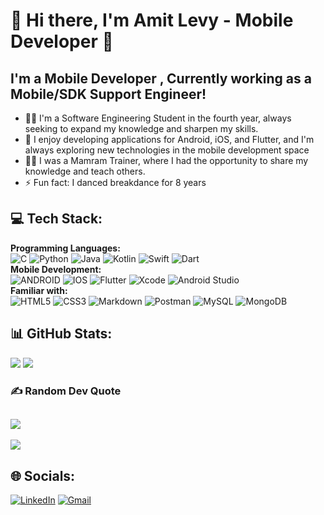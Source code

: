 # 💫 Hi there, I'm Amit Levy - Mobile Developer 👋
## I'm a Mobile Developer , Currently working as a Mobile/SDK Support Engineer! <br>
<ul>
  <li> 👨‍🎓 I'm a Software Engineering Student in the fourth year, always seeking to expand my knowledge and sharpen my skills. </li>
  <li> 🌱 I enjoy developing applications for Android, iOS, and Flutter, and I'm always exploring new technologies in the mobile development space</li>
  <li> 👨‍🏫 I was a Mamram Trainer, where I had the opportunity to share my knowledge and teach others.</li>
  <li> ⚡ Fun fact: I danced breakdance for 8 years </li>
</ul>


## 💻 Tech Stack:
  <b>Programming Languages: </b></br>
  ![C](https://img.shields.io/badge/c-%2300599C.svg?style=for-the-badge&logo=c&logoColor=white)
  ![Python](https://img.shields.io/badge/python-3670A0?style=for-the-badge&logo=python&logoColor=ffdd54)
  ![Java](https://img.shields.io/badge/java-%23ED8B00.svg?style=for-the-badge&logo=java&logoColor=white)
  ![Kotlin](https://img.shields.io/badge/kotlin-%230095D5.svg?style=for-the-badge&logo=kotlin&logoColor=white)
  ![Swift](https://img.shields.io/badge/swift-F54A2A?style=for-the-badge&logo=swift&logoColor=white) 
  ![Dart](https://img.shields.io/badge/dart-%230175C2.svg?style=for-the-badge&logo=dart&logoColor=white)
  </br><b>Mobile Development: </b></br>
  ![ANDROID](https://img.shields.io/badge/android-%2320232a.svg?style=for-the-badge&logo=android&logoColor=%a4c639) 
  ![IOS](https://img.shields.io/badge/IOS-%2320232a.svg?style=for-the-badge&logo=apple&logoColor=white) 
  ![Flutter](https://img.shields.io/badge/Flutter-%2302569B.svg?style=for-the-badge&logo=Flutter&logoColor=white) 
  ![Xcode](https://img.shields.io/static/v1?style=for-the-badge&message=Xcode&color=147EFB&logo=Xcode&logoColor=FFFFFF&label=)
  ![Android Studio](https://img.shields.io/static/v1?style=for-the-badge&message=Android+Studio&color=222222&logo=Android+Studio&logoColor=3DDC84&label=)
  </br><b>Familiar with: </b></br>
  ![HTML5](https://img.shields.io/badge/html5-%23E34F26.svg?style=for-the-badge&logo=html5&logoColor=white) 
  ![CSS3](https://img.shields.io/badge/css3-%231572B6.svg?style=for-the-badge&logo=css3&logoColor=white) 
  ![Markdown](https://img.shields.io/badge/markdown-%23000000.svg?style=for-the-badge&logo=markdown&logoColor=white) 
  ![Postman](https://img.shields.io/badge/Postman-FF6C37?style=for-the-badge&logo=postman&logoColor=white)
  ![MySQL](https://img.shields.io/badge/mysql-%2300f.svg?style=for-the-badge&logo=mysql&logoColor=white) 
  ![MongoDB](https://img.shields.io/badge/MongoDB-%234ea94b.svg?style=for-the-badge&logo=mongodb&logoColor=white) 

## 📊 GitHub Stats:
![](https://github-readme-stats.vercel.app/api?username=amitly21&theme=dark&hide_border=false&include_all_commits=false&count_private=false)
![](https://github-readme-streak-stats.herokuapp.com/?user=amitly21&theme=dark&hide_border=false)<br/>

### ✍️ Random Dev Quote
![](https://quotes-github-readme.vercel.app/api?type=horizontal&theme=radical)
---
[![](https://visitcount.itsvg.in/api?id=amitly21&icon=5&color=0)](https://visitcount.itsvg.in)

## 🌐 Socials:
[![LinkedIn](https://img.shields.io/static/v1?style=for-the-badge&message=LinkedIn&color=0A66C2&logo=LinkedIn&logoColor=FFFFFF&label=)](https://www.linkedin.com/in/amit-levy-a113511a4/)
[![Gmail](https://img.shields.io/static/v1?style=for-the-badge&message=Gmail&color=EA4335&logo=Gmail&logoColor=FFFFFF&label=)](mailto:amitly18@gmail.com)

